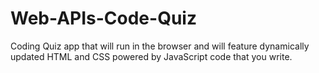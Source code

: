 # Web-APIs-Code-Quiz
Coding Quiz app that will run in the browser and will feature dynamically updated HTML and CSS powered by JavaScript code that you write. 
